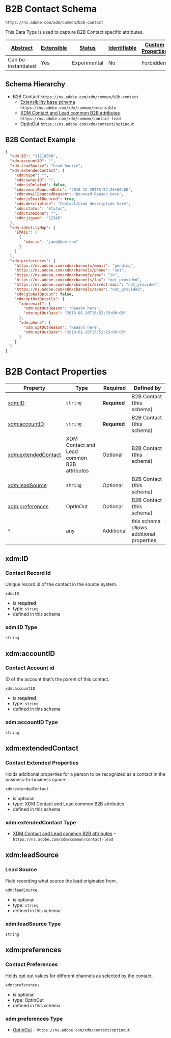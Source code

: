 
# B2B Contact Schema

```
https://ns.adobe.com/xdm/common/b2b-contact
```

This Data Type is used to capture B2B Contact specific attributes.

| [Abstract](../../abstract.md) | [Extensible](../../extensions.md) | [Status](../../status.md) | [Identifiable](../../id.md) | [Custom Properties](../../extensions.md) | [Additional Properties](../../extensions.md) | Defined In |
|-------------------------------|-----------------------------------|---------------------------|-----------------------------|------------------------------------------|----------------------------------------------|------------|
| Can be instantiated | Yes | Experimental | No | Forbidden | Permitted | [common/b2b-contact.schema.json](common/b2b-contact.schema.json) |
## Schema Hierarchy

* B2B Contact `https://ns.adobe.com/xdm/common/b2b-contact`
  * [Extensibility base schema](extensible.schema.md) `https://ns.adobe.com/xdm/common/extensible`
  * [XDM Contact and Lead common B2B attributes](contact-lead.schema.md) `https://ns.adobe.com/xdm/common/contact-lead`
  * [OptInOut](../context/optinout.schema.md) `https://ns.adobe.com/xdm/context/optinout`


## B2B Contact Example
```json
{
  "xdm:ID": "11110000",
  "xdm:accountID": "",
  "xdm:leadSource": "Lead Source",
  "xdm:extendedContact": {
    "xdm:type": "",
    "xdm:ownerID": "",
    "xdm:isDeleted": false,
    "xdm:emailBouncedDate": "2018-12-20T15:52:25+00:00",
    "xdm:emailBouncedReason": "Bounced Reason Here",
    "xdm:isEmailBounced": true,
    "xdm:description": "Contact/Lead description here",
    "xdm:status": "Status",
    "xdm:timezone": "",
    "xdm:jigsaw": "12345"
  },
  "xdm:identityMap": {
    "EMAIL": [
      {
        "xdm:id": "jane@doe.com"
      }
    ]
  },
  "xdm:preferences": {
    "https://ns.adobe.com/xdm/channels/email": "pending",
    "https://ns.adobe.com/xdm/channels/phone": "out",
    "https://ns.adobe.com/xdm/channels/sms": "in",
    "https://ns.adobe.com/xdm/channels/fax": "not_provided",
    "https://ns.adobe.com/xdm/channels/direct-mail": "not_provided",
    "https://ns.adobe.com/xdm/channels/apns": "not_provided",
    "xdm:globalOptout": false,
    "xdm:optOutDetails": {
      "xdm:email": {
        "xdm:optOutReason": "Reason here",
        "xdm:optOutDate": "2018-01-20T15:52:25+00:00"
      },
      "xdm:phone": {
        "xdm:optOutReason": "Reason here",
        "xdm:optOutDate": "2018-01-20T15:52:25+00:00"
      }
    }
  }
}
```

# B2B Contact Properties

| Property | Type | Required | Defined by |
|----------|------|----------|------------|
| [xdm:ID](#xdmid) | `string` | **Required** | B2B Contact (this schema) |
| [xdm:accountID](#xdmaccountid) | `string` | **Required** | B2B Contact (this schema) |
| [xdm:extendedContact](#xdmextendedcontact) | XDM Contact and Lead common B2B attributes | Optional | B2B Contact (this schema) |
| [xdm:leadSource](#xdmleadsource) | `string` | Optional | B2B Contact (this schema) |
| [xdm:preferences](#xdmpreferences) | OptInOut | Optional | B2B Contact (this schema) |
| `*` | any | Additional | this schema *allows* additional properties |

## xdm:ID
### Contact Record Id

Unique record id of the contact in the source system.

`xdm:ID`
* is **required**
* type: `string`
* defined in this schema

### xdm:ID Type


`string`






## xdm:accountID
### Contact Account id

ID of the account that’s the parent of this contact.

`xdm:accountID`
* is **required**
* type: `string`
* defined in this schema

### xdm:accountID Type


`string`






## xdm:extendedContact
### Contact Extended Properties

Holds additional properties for a person to be recognized as a contact in the business-to-business space.

`xdm:extendedContact`
* is optional
* type: XDM Contact and Lead common B2B attributes
* defined in this schema

### xdm:extendedContact Type


* [XDM Contact and Lead common B2B attributes](contact-lead.schema.md) – `https://ns.adobe.com/xdm/common/contact-lead`





## xdm:leadSource
### Lead Source

Field recording what source the lead originated from.

`xdm:leadSource`
* is optional
* type: `string`
* defined in this schema

### xdm:leadSource Type


`string`






## xdm:preferences
### Contact Preferences

Holds opt out values for different channels as selected by the contact.

`xdm:preferences`
* is optional
* type: OptInOut
* defined in this schema

### xdm:preferences Type


* [OptInOut](../context/optinout.schema.md) – `https://ns.adobe.com/xdm/context/optinout`




